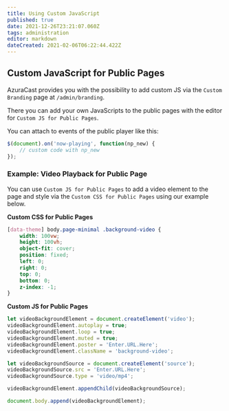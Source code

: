 ```yaml
---
title: Using Custom JavaScript
published: true
date: 2021-12-26T23:21:07.060Z
tags: administration
editor: markdown
dateCreated: 2021-02-06T06:22:44.422Z
---
```


## Custom JavaScript for Public Pages

AzuraCast provides you with the possibility to add custom JS via the `Custom Branding` page at `/admin/branding`.

There you can add your own JavaScripts to the public pages with the editor for `Custom JS for Public Pages`.

You can attach to events of the public player like this:

```javascript
$(document).on('now-playing', function(np_new) {
    // custom code with np_new
});
```

### Example: Video Playback for Public Page
You can use `Custom JS for Public Pages` to add a video element to the page and style via the `Custom CSS for Public Pages` using our example below. 

**Custom CSS for Public Pages**
```css
[data-theme] body.page-minimal .background-video {
	width: 100vw;
	height: 100vh;
	object-fit: cover;
	position: fixed;
	left: 0;
	right: 0;
	top: 0;
	bottom: 0;
	z-index: -1;
}
```
**Custom JS for Public Pages**
```javascript
let videoBackgroundElement = document.createElement('video');
videoBackgroundElement.autoplay = true;
videoBackgroundElement.loop = true;
videoBackgroundElement.muted = true;
videoBackgroundElement.poster = 'Enter.URL.Here';
videoBackgroundElement.className = 'background-video';

let videoBackgroundSource = document.createElement('source');
videoBackgroundSource.src = 'Enter.URL.Here';
videoBackgroundSource.type = 'video/mp4';

videoBackgroundElement.appendChild(videoBackgroundSource);

document.body.append(videoBackgroundElement);
```

